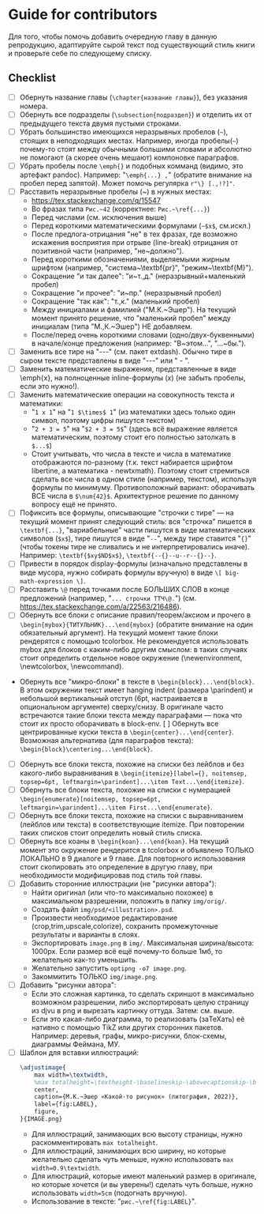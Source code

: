 # Guide for contributors

Для того, чтобы помочь добавить очередную главу в данную репродукцию, адаптируйте сырой текст под существующий стиль книги и проверьте себе по следующему списку.

## Checklist

- [ ] Обернуть название главы (`\chapter{название главы}`), без указания номера.
- [ ] Обернуть все подразделы (`\subsection{подраздел}`) и отделить их от предыдущего текста двумя пустыми строками.
- [ ] Убрать большинство имеющихся неразрывных пробелов (`~`), стоящих в неподходящих местах. Например, иногда пробелы(`~`) почему-то стоят между обычными большими словами и абсолютно не помогают (а скорее очень мешают) компоновке параграфов.
- [ ] Убрать пробелы после `\emph{}` и подобных комманд (видимо, это артефакт pandoc). Например: "`\emph{...} ,`" (обратите внимание на пробел перед запятой). Может помочь регулярка `r"\} [.,!?]"`.
- [ ] Расставить неразрывные пробелы (~) в нужных местах:
    * https://tex.stackexchange.com/q/15547
    * Во фразах типа `Рис.~42` (корректнее: `Рис.~\ref{...}`)
    * Перед числами (см. исключения выше)
    * Перед короткими математическими формулами (`~$x$`, см.искл.)
    * После предлога-отрицания "не" в тех фразах, где возможно искажения восприятия при отрыве (line-break) отрицания от позитивной части (например, "не~должно").
    * Перед короткими обозначениями, выделяемыми жирным шрифтом (например, "система~\textbf{pr}", "режим~\textbf{M}").
    * Сокращение "и так далее": "и~т.\,д." (неразрывный+маленький пробел)
    * Сокращение "и прочее": "и~пр." (неразрывный пробел)
    * Сокращение "так как": "т.\,к." (маленький пробел)
    * Между инициалами и фамилией ("М.К.~Эшер"). На текущий момент принято решение, что "маленький пробел" между инициалам (типа "М.\,К.~Эшер") НЕ добавляем.
    * После/перед очень короткими словами (одно/двух-буквенными) в начале/конце предложения (например: "В~этом...", "...~бы.").
- [ ] Заменить все тире на "\---" (см. пакет extdash). Обычно тире в сыром тексте представлены в виде "---" или " - ".
- [ ] Заменить математические выражения, представленные в виде \emph{x}, на полноценные inline-формулы ($x$) (не забыть пробелы, если это нужно!).
- [ ] Заменить математические операции на совокупность текста и математики:
    * "`1 x 1`" на "`1 $\times$ 1`" (из математики здесь только один символ, поэтому цифры пишутся текстом)
    * "`2 + 3 = 5`" на "`$2 + 3 = 5$`" (здесь всё выражение является математическим, поэтому стоит его полностью затолкать в `$...$`)
    * Стоит учитывать, что числа в тексте и числа в математике отображаются по-разному (т.к. текст набирается шрифтом libertine, а математика - newtxmath). Поэтому стоит стремиться сделать все числа в одном стиле (например, текстом), используя формулы по минимуму. Противоположный вариант: оборачивать ВСЕ числа в `$\num{42}$`. Архитектурное решение по данному вопросу ещё не принято.
- [ ] Пофиксить все формулы, описывающие "строчки с тире" — на текущий момент принят следующий стиль: вся "строчка" пишется в `\textbf{...}`, "вариабельные" части пишутся в виде математических символов (`$x$`), тире пишутся в виде "`--`", между тире ставится "`{}`" (чтобы токены тире не сливались и не интерпретировались иначе). Например: `\textbf{$xy$ND$x$}`, `\textbf{--{}--u--r--{}--}`.
- [ ] Привести в порядок display-формулы (изначально представлены в виде мусора, нужно собирать формулы вручную) в виде `\[ big-math-expression \]`.
- [ ] Расставить `\@` перед точками после БОЛЬШИХ СЛОВ в конце предложений (например, "`... строчки ТТЧ\@.`") (см. https://tex.stackexchange.com/a/22563/216486).
- [ ] Обернуть все блоки с описание правил/теорем/аксиом и прочего в `\begin{mybox}{ТИТУЛЬНИК}...\end{mybox}` (обратите внимание на один обязательный аргумент). На текущий момент такие блоки рендерятся с помощью tcolorbox. Не рекомендуется использовать mybox для блоков с каким-либо другим смыслом: в таких случаях стоит определить отдельное новое окружение (\newenvironment, \newtcolorbox, \newcommand).
- Обернуть все "микро-блоки" в тексте в `\begin{block}...\end{block}`. В этом окружении текст имеет hanging indent (размера \parindent) и небольшой вертикальный отступ (6pt, настраивается в опциональном аргументе) сверху/снизу. В оригинале часто встречаются такие блоки текста между параграфами — пока что стоит их просто оборачивать в block-env.
 [ ] Обернуть все центрированные куски текста в `\begin{center}...\end{center}`. Возможная альтернатива (для параграфов текста): `\begin{block}\centering...\end{block}`.
- [ ] Обернуть все блоки текста, похожие на списки без лейблов и без какого-либо выравнивания в `\begin{itemize}[label={}, noitemsep, topsep=6pt, leftmargin=\parindent]...\item Text...\end{itemize}`.
- [ ] Обернуть все блоки текста, похожие на списки с нумерацией `\begin{enumerate}[noitemsep, topsep=6pt, leftmargin=\parindent]...\item First...\end{enumerate}`.
- [ ] Обернуть все блоки текста, похожие на списки с выравниванием (лейблов или текста) в соответствующие itemize. При повторении таких списков стоит определить новый стиль списка.
- [ ] Обернуть все коаны в `\begin{koan}...\end{koan}`. На текущий момент это окружение рендерится в tcolorbox и объявлено ТОЛЬКО ЛОКАЛЬНО в 9 диалоге и 9 главе. Для повторного использования стоит скопировать это определение в другую главу, при необходимости модифицировав под стиль той главы.
- [ ] Добавить сторонние иллюстрации (не "рисунки автора"):
    * Найти оригинал (или что-то максимально похожее) в максимальном разрешении, положить в папку `img/orig/`.
    * Создать файл `img/psd/<illustration>.psd`.
    * Произвести необходимое редактирование (crop,trim,upscale,colorize), сохранить промежуточные результаты и варианты в слоях.
    * Экспортировать `image.png` в `img/`. Максимальная ширина/высота: 1000px. Если размер всё ещё почему-то больше 1мб, то желательно как-то уменьшить.
    * Желательно запустить `optipng -o7 image.png`.
    * Закоммитить ТОЛЬКО `img/image.png`.
- [ ] Добавить "рисунки автора":
    * Если это сложная картинка, то сделать скриншот в максимально возможном разрешении, либо экспортировать целую страницу из djvu в png и вырезать картинку оттуда. Затем: см. выше.
    * Если это какая-либо диаграмма, то реализовать (заTeXать) её нативно с помощью TikZ или других сторонних пакетов. Например: деревья, графы, микро-рисунки, блок-схемы, диаграммы Феймана, МУ.
- [ ] Шаблон для вставки иллюстраций:
    ```tex
    \adjustimage{
        max width=\textwidth,
        %max totalheight=\textheight-\baselineskip-\abovecaptionskip-\belowcaptionskip-3pt,
        center,
        caption={М.К.~Эшер «Какой-то рисунок» (литография, 2022)},
        label={fig:LABEL},
        figure,
    }{IMAGE.png}
    ```
    * Для иллюстраций, занимающих всю высоту страницы, нужно раскомментировать `max totalheight`.
    * Для иллюстраций, занимающих всю ширину, но которые желательно сделать чуть меньше, нужно использовать `max width=0.9\textwidth`.
    * Для илюстраций, которые имеют маленький размер в оригинале, но которые хочется (и вы уверены!) сделать чуть больше, нужно использовать `width=5cm` (подогнать вручную).
    * Использование в тексте: "`рис.~\ref{fig:LABEL}`".
